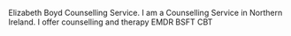 Elizabeth Boyd Counselling Service.
I am a Counselling Service in Northern Ireland.
I offer counselling and therapy
EMDR
BSFT
CBT
